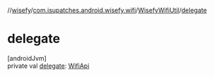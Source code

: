 //[wisefy](../../../index.md)/[com.isupatches.android.wisefy.wifi](../index.md)/[WisefyWifiUtil](index.md)/[delegate](delegate.md)

# delegate

[androidJvm]\
private val [delegate](delegate.md): [WifiApi](../-wifi-api/index.md)
